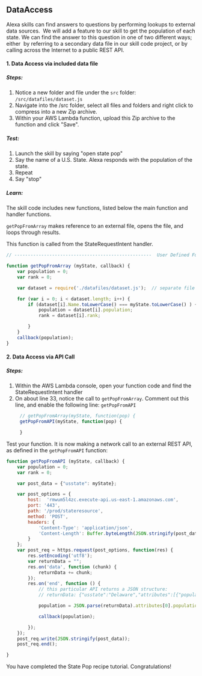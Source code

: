 
## DataAccess  
Alexa skills can find answers to questions by performing lookups to external data sources.
 We will add a feature to our skill to get the population of each state.
We can find the answer to this question in one of two different ways; either  by referring to a secondary data file in our skill code project,
or by calling across the Internet to a public REST API.

#### 1. Data Access via included data file
##### Steps:

1. Notice a new folder and file under the `src` folder:  `/src/datafiles/dataset.js`
2. Navigate into the /src folder, select all files and folders and right click to compress into a new Zip archive.
3. Within your AWS Lambda function, upload this Zip archive to the function and click "Save".

##### Test:

  1. Launch the skill by saying "open state pop"
  2. Say the name of a U.S. State. Alexa responds with the population of the state.
  3. Repeat
  4. Say "stop"


##### Learn:
The skill code includes new functions, listed below the main function and handler functions.

`getPopFromArray` makes reference to an external file, opens the file, and loops through results.

This function is called from the StateRequestIntent handler.

```javascript
// ---------------------------------------------------  User Defined Functions ---------------

function getPopFromArray (myState, callback) {
    var population = 0;
    var rank = 0;

    var dataset = require('./datafiles/dataset.js');  // separate file also deployed to Lambda in ZIP archive

    for (var i = 0; i < dataset.length; i++) {
        if (dataset[i].Name.toLowerCase() === myState.toLowerCase() ) {
            population = dataset[i].population;
            rank = dataset[i].rank;

        }
    }
    callback(population);
}

```

#### 2. Data Access via API Call
##### Steps:
  1. Within the AWS Lambda console, open your function code and find the StateRequestIntent handler
  2. On about line 33, notice the call to `getPopFromArray`.  Comment out this line, and enable the following line: `getPopFromAPI`
  ```javascript
       // getPopFromArray(myState, function(pop) {
       getPopFromAPI(myState, function(pop) {

       }
```

Test your function.  It is now making a network call to an external REST API, as defined in the `getPopFromAPI` function:

```javascript
function getPopFromAPI (myState, callback) {
    var population = 0;
    var rank = 0;

    var post_data = {"usstate": myState};

    var post_options = {
        host:  'rmwum5l4zc.execute-api.us-east-1.amazonaws.com',
        port: '443',
        path: '/prod/stateresource',
        method: 'POST',
        headers: {
            'Content-Type': 'application/json',
            'Content-Length': Buffer.byteLength(JSON.stringify(post_data))
        } 
    };
    var post_req = https.request(post_options, function(res) {
        res.setEncoding('utf8');
        var returnData = "";
        res.on('data', function (chunk) {
            returnData += chunk;
        });
        res.on('end', function () {
            // this particular API returns a JSON structure:
            // returnData: {"usstate":"Delaware","attributes":[{"population":900000},{"rank":45}]}

            population = JSON.parse(returnData).attributes[0].population;

            callback(population);

        });
    });
    post_req.write(JSON.stringify(post_data));
    post_req.end();

}
```
You have completed the State Pop recipe tutorial.  Congratulations!

